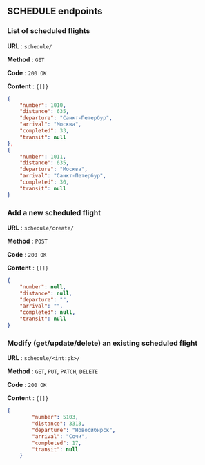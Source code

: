 ## SCHEDULE endpoints

### List of scheduled flights

**URL** : `schedule/`

**Method** : `GET`

**Code** : `200 OK`

**Content** : `{[]}`

```json
{
    "number": 1010,
    "distance": 635,
    "departure": "Санкт-Петербур",
    "arrival": "Москва",
    "completed": 33,
    "transit": null
},
{
    "number": 1011,
    "distance": 635,
    "departure": "Москва",
    "arrival": "Санкт-Петербур",
    "completed": 30,
    "transit": null
}
```

### Add a new scheduled flight

**URL** : `schedule/create/`

**Method** : `POST`

**Code** : `200 OK`

**Content** : `{[]}`

```json
{
    "number": null,
    "distance": null,
    "departure": "",
    "arrival": "",
    "completed": null,
    "transit": null
}
```

### Modify (get/update/delete) an existing scheduled flight

**URL** : `schedule/<int:pk>/`

**Method** : `GET`, `PUT`, `PATCH`, `DELETE`

**Code** : `200 OK`

**Content** : `{[]}`

```json
{
        "number": 5103,
        "distance": 3313,
        "departure": "Новосибирск",
        "arrival": "Сочи",
        "completed": 17,
        "transit": null
    }
```